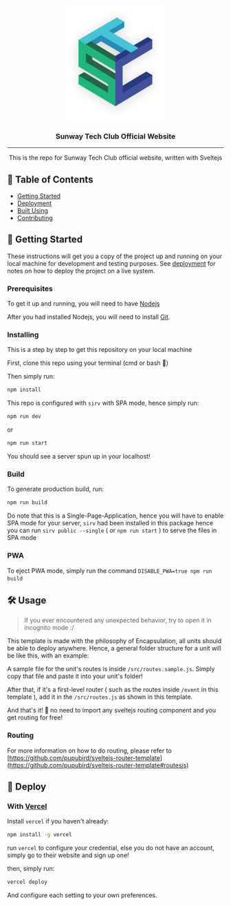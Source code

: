 <p align="center">
  <a href="" rel="noopener">
 <img width=231.24px height=267.94px src="./docs/stc-logo.png" alt="Project logo"></a>
</p>

<h3 align="center">Sunway Tech Club Official Website</h3>


---

<p align="center"> This is the repo for Sunway Tech Club official website, written with Sveltejs
    <br> 
</p>

## 📝 Table of Contents

- [Getting Started](#getting_started)
- [Deployment](#deployment)
- [Built Using](#built_using)
- [Contributing](https://github.com/sunwaytechclub/sunwaytechclub.org-frontend/blob/master/CONTRIBUTE.md)

## 🏁 Getting Started <a name = "getting_started"></a>

These instructions will get you a copy of the project up and running on your local machine for development and testing purposes. See [deployment](#deployment) for notes on how to deploy the project on a live system.

### Prerequisites

To get it up and running, you will need to have [Nodejs](https://nodejs.org/en/download/)

After you had installed Nodejs, you will need to install [Git](https://git-scm.com/).

### Installing

This is a step by step to get this repository on your local machine

First, clone this repo using your terminal (cmd or bash 👀)

Then simply run:

```bash
npm install
```

This repo is configured with `sirv` with SPA mode, hence simply run:

```bash
npm run dev
```

or

```bash
npm run start
```

You should see a server spun up in your localhost!

### Build

To generate production build, run:

```bash
npm run build
```

Do note that this is a Single-Page-Application, hence you will have to enable SPA mode for your server, `sirv` had been installed in this package hence you can run `sirv public --single` ( or `npm run start` ) to serve the files in SPA mode

### PWA

To eject PWA mode, simply run the command `DISABLE_PWA=true npm run build`

## 🛠 Usage <a name = "usage"></a>

> If you ever encountered any unexpected behavior, try to open it in incognito mode :/

This template is made with the philosophy of Encapsulation, all units should be able to deploy anywhere.
Hence, a general folder structure for a unit will be like this, with an example:

A sample file for the unit's routes is inside `/src/routes.sample.js`. Simply copy that file and paste it into your unit's folder!

After that, if it's a first-level router ( such as the routes inside `/event` in this template ), add it in the `/src/routes.js` as shown in this template.

And that's it! 🥳 no need to import any sveltejs routing component and you get routing for free!

### Routing

For more information on how to do routing, please refer to [https://github.com/pupubird/sveltejs-router-template](https://github.com/pupubird/sveltejs-router-template#routesjs)

## 🚀 Deploy <a name = "deploy"></a>

### With [Vercel](https://vercel.com/)

Install `vercel` if you haven't already:

```bash
npm install -g vercel
```

run `vercel` to configure your credential, else you do not have an account, simply go to their website and sign up one!

then, simply run:

```bash
vercel deploy
```

And configure each setting to your own preferences.
